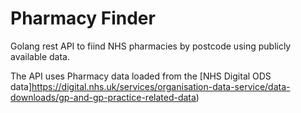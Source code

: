 # Pharmacy Finder
Golang rest API  to fiind NHS pharmacies by postcode using publicly available data.

The API uses Pharmacy data loaded from the [NHS Digital ODS data]https://digital.nhs.uk/services/organisation-data-service/data-downloads/gp-and-gp-practice-related-data)
